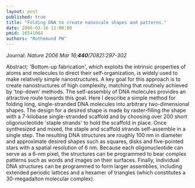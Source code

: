 ```yaml
---
layout: post
published: true
title: "Folding DNA to create nanoscale shapes and patterns."
date: 2006-03-16 12:00:00
pmid: 16541064
authors: "Rothemund PW"
---
```


Journal: *Nature 2006 Mar 16;**440**(7082):297-302*

Abstract: 'Bottom-up fabrication', which exploits the intrinsic properties of atoms and molecules to direct their self-organization, is widely used to make relatively simple nanostructures. A key goal for this approach is to create nanostructures of high complexity, matching that routinely achieved by 'top-down' methods. The self-assembly of DNA molecules provides an attractive route towards this goal. Here I describe a simple method for folding long, single-stranded DNA molecules into arbitrary two-dimensional shapes. The design for a desired shape is made by raster-filling the shape with a 7-kilobase single-stranded scaffold and by choosing over 200 short oligonucleotide 'staple strands' to hold the scaffold in place. Once synthesized and mixed, the staple and scaffold strands self-assemble in a single step. The resulting DNA structures are roughly 100 nm in diameter and approximate desired shapes such as squares, disks and five-pointed stars with a spatial resolution of 6 nm. Because each oligonucleotide can serve as a 6-nm pixel, the structures can be programmed to bear complex patterns such as words and images on their surfaces. Finally, individual DNA structures can be programmed to form larger assemblies, including extended periodic lattices and a hexamer of triangles (which constitutes a 30-megadalton molecular complex).

